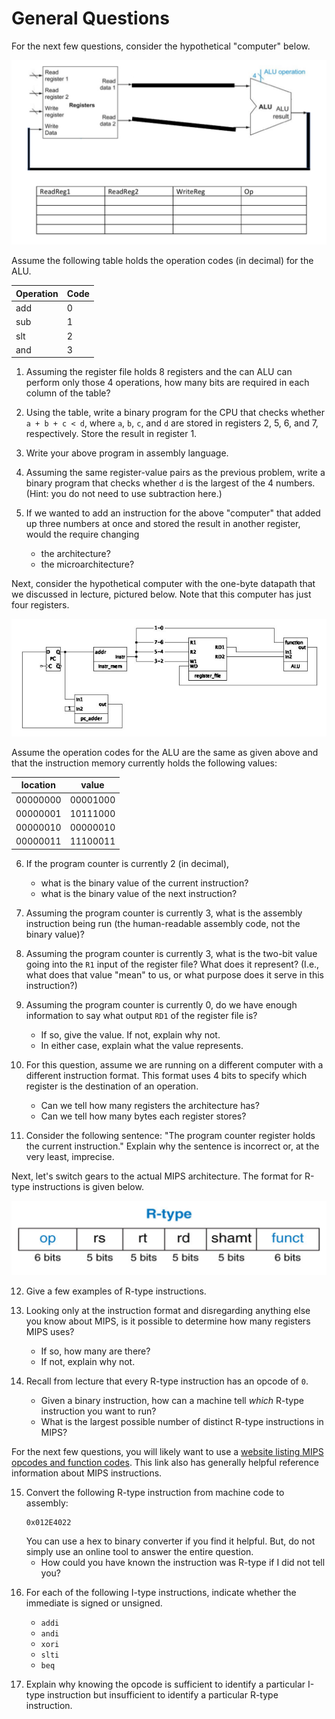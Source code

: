 # General Questions

For the next few questions,
consider the hypothetical "computer" below.

![simple computer](images/basic_datapath_and_table.png)

Assume the following table holds the operation codes (in decimal) for the
ALU.

   Operation | Code |
   ---       | ---  |
   add       |   0  |
   sub       |   1  |
   slt       |   2  |
   and       |   3  |

1. Assuming the register file holds 8 registers and the can ALU can perform
   only those 4 operations,
   how many bits are required in each column of the table?

2. Using the table, write a binary program for the CPU that checks whether
   `a + b + c < d`, where `a`, `b`, `c`, and `d` are stored in
   registers 2, 5, 6, and 7, respectively.
   Store the result in register 1.

3. Write your above program in assembly language.

4. Assuming the same register-value pairs as the previous problem,
   write a binary program that checks whether `d` is the largest of the 4
   numbers.
   (Hint: you do not need to use subtraction here.)

5. If we wanted to add an instruction for the above "computer" that added up
   three numbers at once and stored the result in another register,
   would the require changing
   * the architecture?
   * the microarchitecture?

Next, consider the hypothetical computer with the one-byte datapath that
we discussed in lecture, pictured below.
Note that this computer has just four registers.

![one-byte computer](images/one-byte-datapath.png)

Assume the operation codes for the ALU are the same as given above and that
the instruction memory currently holds the following values:

   location | value    |
   ---      | ---      |
   00000000 | 00001000 |
   00000001 | 10111000 |
   00000010 | 00000010 |
   00000011 | 11100011 |

6. If the program counter is currently 2 (in decimal),
   * what is the binary value of the current instruction?
   * what is the binary value of the next instruction?

7. Assuming the program counter is currently 3,
   what is the assembly instruction being run
   (the human-readable assembly code, not the binary value)?

8. Assuming the program counter is currently 3,
   what is the two-bit value going into the `R1` input of the register file?
   What does it represent?
   (I.e., what does that value "mean" to us,
   or what purpose does it serve in this instruction?)

9. Assuming the program counter is currently 0,
   do we have enough information to say what output `RD1` of the register file
   is?
   * If so, give the value.
     If not, explain why not.
   * In either case, explain what the value represents.

10. For this question,
    assume we are running on a different computer with a different instruction
    format.
    This format uses 4 bits to specify which register is the destination of an
    operation.
    * Can we tell how many registers the architecture has?
    * Can we tell how many bytes each register stores?

11. Consider the following sentence:
    "The program counter register holds the current instruction."
    Explain why the sentence is incorrect or, at the very least, imprecise.

Next, let's switch gears to the actual MIPS architecture.
The format for R-type instructions is given below.

![R-type instructions](images/instruction-format-r.png)

12. Give a few examples of R-type instructions.

13. Looking only at the instruction format and disregarding anything else you
    know about MIPS,
    is it possible to determine how many registers MIPS uses?
    * If so, how many are there?
    * If not, explain why not.

14. Recall from lecture that every R-type instruction has an opcode of `0`.
    * Given a binary instruction,
      how can a machine tell *which* R-type instruction you want to run?
    * What is the largest possible number of distinct R-type instructions in
      MIPS?

<!--
2. Is there anything that can be done in a high-level language (e.g., Java)
that cannot be done in assembly?
If so, give an example.
If not, explain why not.

4. MIPS instructions are stored as 32-bit numbers.
What is the advantage of having every instruction stored using the same
number of bits?
Are there any disadvantages?
-->

For the next few questions,
you will likely want to use a
[website listing MIPS opcodes and function codes](https://uweb.engr.arizona.edu/~ece369/Resources/spim/MIPSReference.pdf).
This link also has generally helpful reference information about MIPS
instructions.

15. Convert the following R-type instruction from machine code to
    assembly:
    ```
    0x012E4022
    ```
    You can use a hex to binary converter if you find it helpful.
    But, do not simply use an online tool to answer the entire question.
    * How could you have known the instruction was R-type if I did not tell
      you?

<!--
15. We have seen that computer instructions are really just numbers.
Explain in your own words how we can use this fact to make a computer that runs
automatically.
-->

16. For each of the following I-type instructions,
    indicate whether the immediate is signed or unsigned.
    * `addi`
    * `andi`
    * `xori`
    * `slti`
    * `beq`

17. Explain why knowing the opcode is sufficient to identify a particular
    I-type instruction but insufficient to identify a particular R-type
    instruction.
